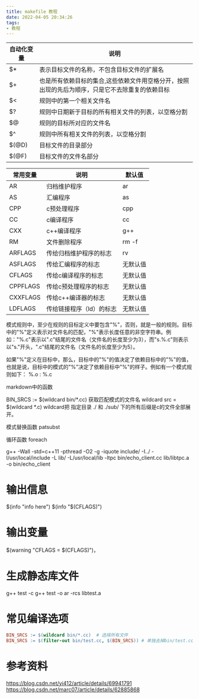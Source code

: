 ```yaml
---
title: makefile 教程
date: 2022-04-05 20:34:26
tags:
- 教程
---
```




|自动化变量                        |   说明|
| ------ | ------ |
|$*                             |表示目标文件的名称，不包含目标文件的扩展名|
|$+                                |也是所有依赖目标的集合,这些依赖文件用空格分开，按照出现的先后为顺序，只是它不去除重复的依赖目标|
|$<                            |  规则中的第一个相关文件名|
|$?                            |  规则中日期新于目标的所有相关文件的列表，以空格分割|
|$@                            |  规则的目标所对应的文件名|
|$^                            |  规则中所有相关文件的列表，以空格分割|
|$(@D)                          | 目标文件的目录部分|
|$(@F)                         |  目标文件的文件名部分|




|常用变量                            | 说明  |默认值
| ------ | ------ |------ |
|AR                              | 归档维护程序         |ar  |
|AS                              | 汇编程序             |as  |
|CPP                            |  c预处理程序          |cpp  |
|CC                              |   c编译程序          |cc  |
|CXX                              |   c++编译程序          |g++  |                        
|RM                              | 文件删除程序         |rm -f  |
|ARFLAGS                         |  传给归档维护程序的标志|rv  |
|ASFLAGS                         | 传给汇编程序的标志   |无默认值  |
|CFLAGS                          | 传给c编译程序的标志  |无默认值  |
|CPPFLAGS                        | 传给c预处理程序的标志    |无默认值  |
|CXXFLAGS                        |  传给c++编译器的标志     |无默认值|
|LDFLAGS                         |传给链接程序（ld）的标志|无默认值  |



模式规则中，至少在规则的目标定义中要包含"%"，否则，就是一般的规则。目标中的"%"定义表示对文件名的匹配，"%"表示长度任意的非空字符串。例如："%.c"表示以".c"结尾的文件名（文件名的长度至少为3），而"s.%.c"则表示以"s."开头，".c"结尾的文件名（文件名的长度至少为5）。

如果"%"定义在目标中，那么，目标中的"%"的值决定了依赖目标中的"%"的值，也就是说，目标中的模式的"%"决定了依赖目标中"%"的样子。例如有一个模式规则如下：
    %.o : %.c 


markdown中的函数


BIN_SRCS := $(wildcard bin/*.cc)
获取匹配模式的文件名 wildcard
src = $(wildcard *.c)
wildcard把 指定目录 ./ 和 ./sub/ 下的所有后缀是c的文件全部展开。


模式替换函数 patsubst


循环函数 foreach



g++ -Wall -std=c++11 -pthread -O2 -g -iquote include/ -I../ -I/usr/local/include  -L lib/ -L/usr/local/lib -ltpc  bin/echo_client.cc lib/libtpc.a   -o bin/echo_client


# 输出信息
$(info "info here")
$(info "$(CFLAGS)")
# 输出变量
$(warning "CFLAGS = $(CFLAGS)")，


# 生成静态库文件
g++ test -c 
g++ test -o
ar -rcs libtest.a



# 常见编译选项
```makefile
BIN_SRCS := $(wildcard bin/*.cc)  # 选择所有文件
BIN_SRCS := $(filter-out bin/test.cc, $(BIN_SRCS)) # 单独去掉bin/test.cc
```


# 参考资料
https://blog.csdn.net/yi412/article/details/69941791
https://blog.csdn.net/marc07/article/details/62885868













































